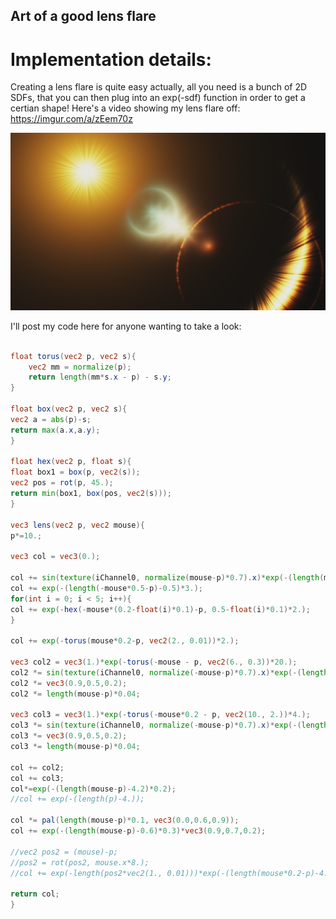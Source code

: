 ## Art of a good lens flare

# **Implementation details**:

Creating a lens flare is quite easy actually, all you need is a bunch of 2D SDFs, that you can then plug into an exp(-sdf) function in order to get a certian shape!
Here's a video showing my lens flare off:
https://imgur.com/a/zEem70z

![Octocat](https://github.com/NamelessCoding/NamelessCoding.github.io/blob/main/assets/images/bhkgyt8.png?raw=true)


I'll post my code here for anyone wanting to take a look:

```glsl

float torus(vec2 p, vec2 s){
    vec2 mm = normalize(p);
    return length(mm*s.x - p) - s.y;
}

float box(vec2 p, vec2 s){
vec2 a = abs(p)-s;
return max(a.x,a.y);
}

float hex(vec2 p, float s){
float box1 = box(p, vec2(s));
vec2 pos = rot(p, 45.);
return min(box1, box(pos, vec2(s)));
}

vec3 lens(vec2 p, vec2 mouse){
p*=10.;

vec3 col = vec3(0.);

col += sin(texture(iChannel0, normalize(mouse-p)*0.7).x)*exp(-(length(mouse-p)-1.2)*1.);
col += exp(-(length(-mouse*0.5-p)-0.5)*3.);
for(int i = 0; i < 5; i++){
col += exp(-hex(-mouse*(0.2-float(i)*0.1)-p, 0.5-float(i)*0.1)*2.);
}

col += exp(-torus(mouse*0.2-p, vec2(2., 0.01))*2.);

vec3 col2 = vec3(1.)*exp(-torus(-mouse - p, vec2(6., 0.3))*20.);
col2 *= sin(texture(iChannel0, normalize(-mouse-p)*0.7).x)*exp(-(length(-mouse-p)-2.2)*1.);
col2 *= vec3(0.9,0.5,0.2);
col2 *= length(mouse-p)*0.04;

vec3 col3 = vec3(1.)*exp(-torus(-mouse*0.2 - p, vec2(10., 2.))*4.);
col3 *= sin(texture(iChannel0, normalize(-mouse-p)*0.7).x)*exp(-(length(-mouse-p)-2.2)*1.);
col3 *= vec3(0.9,0.5,0.2);
col3 *= length(mouse-p)*0.04;

col += col2;
col += col3;
col*=exp(-(length(mouse-p)-4.2)*0.2);
//col += exp(-(length(p)-4.));

col *= pal(length(mouse-p)*0.1, vec3(0.0,0.6,0.9));
col += exp(-(length(mouse-p)-0.6)*0.3)*vec3(0.9,0.7,0.2);

//vec2 pos2 = (mouse)-p;
//pos2 = rot(pos2, mouse.x*8.);
//col += exp(-length(pos2*vec2(1., 0.01)))*exp(-(length(mouse*0.2-p)-4.2)*0.6);

return col;
}

```

